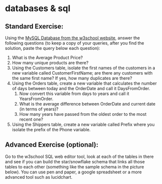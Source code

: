 # databases & sql
## Standard Exercise:
Using the [MySQL Database from the w3school website](https://www.w3schools.com/sql/trymysql.asp), answer the following questions (to keep a copy of your queries, after you find the solution, paste the query below each question):
1. What is the Average Product Price?
2. How many unique products are there?
3. Using the Customers table, isolate the first names of the customers in a new variable called CustomerFirstName; are there any customers with the same first name? If yes, how many duplicates are there?
4. Using the Orders table, create a new variable that calculates the number of days between today and the OrderDate and call it DaysFromOrder.
   1. Now convert this variable from days to years and call it YearsFromOrder.
   2. What is the average difference between OrderDate and current date (in terms of years)?
   3. How many years have passed from the oldest order to the most recent one?
5. Using the Shippers table, create a new variable called Prefix where you isolate the prefix of the Phone variable.

## Advanced Exercise (optional):
Go to the w3school SQL web editor tool, look at each of the tables in there and see if you can build the star/snowflake schema that links all those tables to each other (something like the sample schema in the picture below). You can use pen and paper, a google spreadsheet or a more advanced tool such as lucidchart.
